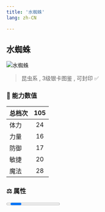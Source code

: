 ```yaml
---
title: '水蜘蛛'
lang: zh-CN

---
```


<RouterBack />

## 水蜘蛛

![水蜘蛛](https://user-images.githubusercontent.com/78347270/115956314-19d36200-a537-11eb-9146-f7981ea60219.gif) 

> 昆虫系 , 3级银卡图鉴<Card :type="1" /> , 可封印 ✅ 


### 💪 能力数值

| 总档次       | 105            |
| :----------- |:-------------:|
| 体力      | 24   <Stars :number="2.5" />  |
| 力量      | 16   <Stars :number="1.5" />  |
| 防御      | 17   <Stars :number="1.5" />  | 
| 敏捷      | 20  <Stars :number="2" />  | 
| 魔法      | 28  <Stars :number="3" />   | 


### ⚖️ 属性


<Progress earth :number="0" />

<Progress water :number="10" />

<Progress fire :number="0" />

<Progress wind :number="0" />

### ✨ 技能栏 <Strong>9个</Strong>

- 攻击
- 防御
- 单体冰冻魔法 Lv1

### 👶 1级出现点

- 索奇亚岛 角笛大风穴， 参考坐标： (9,31)





